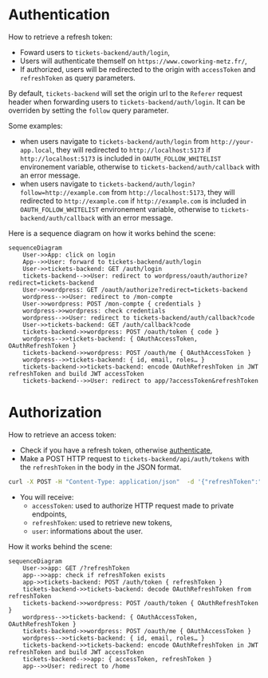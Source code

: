 # Authentication

How to retrieve a refresh token:
- Foward users to `tickets-backend/auth/login`,
- Users will authenticate themself on `https://www.coworking-metz.fr/`,
- If authorized, users will be redirected to the origin
with `accessToken` and `refreshToken` as query parameters.


By default, `tickets-backend` will set the origin url to the `Referer` request header
when forwarding users to `tickets-backend/auth/login`.
It can be overriden by setting the `follow` query parameter.

Some examples:
- when users navigate to `tickets-backend/auth/login` from `http://your-app.local`, they will redirected to `http://localhost:5173` if `http://localhost:5173` is included in `OAUTH_FOLLOW_WHITELIST` environement variable, otherwise to `tickets-backend/auth/callback` with an error message.
- when users navigate to `tickets-backend/auth/login?follow=http://example.com` from `http://localhost:5173`, they will redirected to `http://example.com` if `http://example.com` is included in `OAUTH_FOLLOW_WHITELIST` environement variable, otherwise to `tickets-backend/auth/callback` with an error message.

Here is a sequence diagram on how it works behind the scene:
```mermaid
sequenceDiagram
    User->>App: click on login
    App-->>User: forward to tickets-backend/auth/login
    User->>tickets-backend: GET /auth/login
    tickets-backend-->>User: redirect to wordpress/oauth/authorize?redirect=tickets-backend
    User->>wordpress: GET /oauth/authorize?redirect=tickets-backend
    wordpress-->>User: redirect to /mon-compte
    User->>wordpress: POST /mon-compte { credentials }
    wordpress->>wordpress: check credentials
    wordpress-->>User: redirect to tickets-backend/auth/callback?code
    User->>tickets-backend: GET /auth/callback?code
    tickets-backend->>wordpress: POST /oauth/token { code }
    wordpress-->>tickets-backend: { OAuthAccessToken, OAuthRefreshToken }
    tickets-backend->>wordpress: POST /oauth/me { OAuthAccessToken }
    wordpress-->>tickets-backend: { id, email, roles… }
    tickets-backend->>tickets-backend: encode OAuthRefreshToken in JWT refreshToken and build JWT accessToken
    tickets-backend-->>User: redirect to app/?accessToken&refreshToken
```

# Authorization

How to retrieve an access token:
- Check if you have a refresh token, otherwise [authenticate](#authentication),
- Make a POST HTTP request to `tickets-backend/api/auth/tokens` with the `refreshToken` in the body in the JSON format.
```bash
curl -X POST -H "Content-Type: application/json"  -d '{"refreshToken":"USER_REFRESH_TOKEN"}' http://tickets-backend/api/auth/tokens
```
- You will receive:
  - `accessToken`: used to authorize HTTP request made to private endpoints,
  - `refreshToken`: used to retrieve new tokens,
  - `user`: informations about the user.

How it works behind the scene:
```mermaid
sequenceDiagram
    User->>app: GET /?refreshToken
    app-->>app: check if refreshToken exists
    app->>tickets-backend: POST /auth/token { refreshToken }
    tickets-backend->>tickets-backend: decode OAuthRefreshToken from refreshToken
    tickets-backend->>wordpress: POST /oauth/token { OAuthRefreshToken }
    wordpress-->>tickets-backend: { OAuthAccessToken, OAuthRefreshToken }
    tickets-backend->>wordpress: POST /oauth/me { OAuthAccessToken }
    wordpress-->>tickets-backend: { id, email, roles… }
    tickets-backend->>tickets-backend: encode OAuthRefreshToken in JWT refreshToken and build JWT accessToken
    tickets-backend-->>app: { accessToken, refreshToken }
    app-->>User: redirect to /home
```
